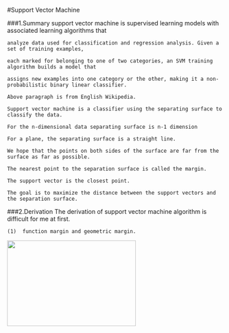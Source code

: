 #Support Vector Machine

###1.Summary
    support vector machine is supervised learning models with associated learning algorithms that 
    
    analyze data used for classification and regression analysis. Given a set of training examples, 
    
    each marked for belonging to one of two categories, an SVM training algorithm builds a model that 
    
    assigns new examples into one category or the other, making it a non-probabilistic binary linear classifier. 
    
    Above paragraph is from English Wikipedia.
    
    Support vector machine is a classifier using the separating surface to classify the data.
    
    For the n-dimensional data separating surface is n-1 dimension

    For a plane, the separating surface is a straight line.
    
    We hope that the points on both sides of the surface are far from the surface as far as possible.
    
    The nearest point to the separation surface is called the margin.
    
    The support vector is the closest point.
    
    The goal is to maximize the distance between the support vectors and the separation surface.
    
###2.Derivation
    The derivation of support vector machine algorithm is difficult for me at first.
    
    (1)  function margin and geometric margin.
    
<img src="http://images.cnblogs.com/cnblogs_com/jerrylead/201103/201103131131571364.png" height="200" width="300"/>
    

